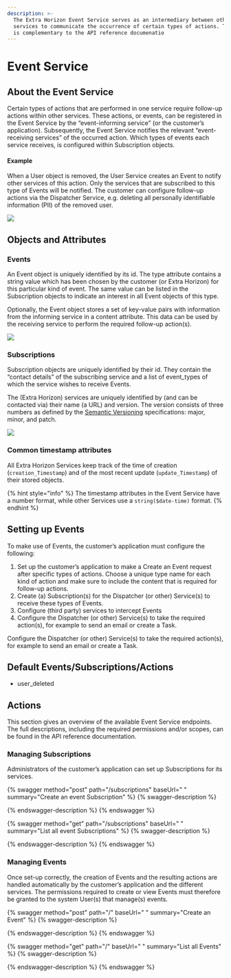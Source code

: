 ```yaml
---
description: >-
  The Extra Horizon Event Service serves as an intermediary between other
  services to communicate the occurrence of certain types of actions. This guide
  is complementary to the API reference documenatio
---
```


# Event Service

## About the Event Service

Certain types of actions that are performed in one service require follow-up actions within other services. These actions, or events, can be registered in the Event Service by the “event-informing service” (or the customer’s application). Subsequently, the Event Service notifies the relevant “event-receiving services” of the occurred action. Which types of events each service receives, is configured within Subscription objects.

#### Example

When a User object is removed, the User Service creates an Event to notify other services of this action. Only the services that are subscribed to this type of Events will be notified. The customer can configure follow-up actions via the Dispatcher Service, e.g. deleting all personally identifiable information (PII) of the removed user.

![](../../.gitbook/assets/Screenshot\_20211018\_141014.png)

## Objects and Attributes <a href="docs-internal-guid-5c7f23fb-7fff-e75b-bba0-5cdbc84e7969" id="docs-internal-guid-5c7f23fb-7fff-e75b-bba0-5cdbc84e7969"></a>

### Events

An Event object is uniquely identified by its id. The type attribute contains a string value which has been chosen by the customer (or Extra Horizon) for this particular kind of event. The same value can be listed in the Subscription objects to indicate an interest in all Event objects of this type.   

Optionally, the Event object stores a set of key-value pairs with information from the informing service in a content attribute. This data can be used by the receiving service to perform the required follow-up action(s). 

![](<../../.gitbook/assets/Screenshot\_20211018\_141452 (1).png>)

### Subscriptions

Subscription objects are uniquely identified by their id. They contain the “contact details” of the subscribing service and a list of event_types of which the service wishes to receive Events. 

The (Extra Horizon) services are uniquely identified by (and can be contacted via) their name (a URL) and version. The version consists of three numbers as defined by the [Semantic Versioning](https://semver.org) specifications: major, minor, and patch.

![](../../.gitbook/assets/Screenshot\_20211018\_141651.png)

### Common timestamp attributes

All Extra Horizon Services keep track of the time of creation (`creation_Timestamp`) and of the most recent update (`update_Timestamp`) of their stored objects.

{% hint style="info" %}
The timestamp attributes in the Event Service have a number format, while other Services use a `string($date-time)` format.
{% endhint %}

## Setting up Events

To make use of Events, the customer’s application must configure the following:

1. Set up the customer’s application to make a Create an Event request after specific types of actions. Choose a unique type name for each kind of action and make sure to include the content that is required for follow-up actions.
2. Create (a) Subscription(s) for the Dispatcher (or other) Service(s) to receive these types of Events. 
3. Configure (third party) services to intercept Events
4. Configure the Dispatcher (or other) Service(s) to take the required action(s), for example to send an email or create a Task.

Configure the Dispatcher (or other) Service(s) to take the required action(s), for example to send an email or create a Task.

## Default Events/Subscriptions/Actions

* user_deleted

## Actions

This section gives an overview of the available Event Service endpoints. The full descriptions, including the required permissions and/or scopes, can be found in the API reference documentation.

### Managing Subscriptions <a href="docs-internal-guid-33b87069-7fff-4991-ad79-bfae582ebfd7" id="docs-internal-guid-33b87069-7fff-4991-ad79-bfae582ebfd7"></a>

Administrators of the customer’s application can set up Subscriptions for its services.

{% swagger method="post" path="/subscriptions" baseUrl=" " summary="Create an event Subscription" %}
{% swagger-description %}

{% endswagger-description %}
{% endswagger %}

{% swagger method="get" path="/subscriptions" baseUrl=" " summary="List all event Subscriptions" %}
{% swagger-description %}

{% endswagger-description %}
{% endswagger %}

### Managing Events

Once set-up correctly, the creation of Events and the resulting actions are handled automatically by the customer’s application and the different services. The permissions required to create or view Events must therefore be granted to the system User(s) that manage(s) events.

{% swagger method="post" path="/" baseUrl=" " summary="Create an Event" %}
{% swagger-description %}

{% endswagger-description %}
{% endswagger %}

{% swagger method="get" path="/" baseUrl=" " summary="List all Events" %}
{% swagger-description %}

{% endswagger-description %}
{% endswagger %}
